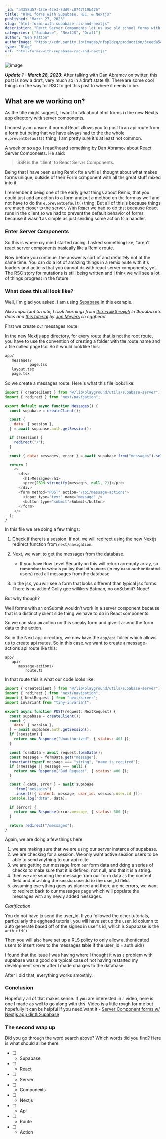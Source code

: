 ```yaml
---
_id: "a4358d57-183e-43e3-8dd9-c0747f19b426"
title: "HTML forms with Supabase, RSC, & Nextjs"
published: "March 27, 2023"
slug: "html-forms-with-supabase-rsc-and-nextjs"
description: "React Server Components let us use old school forms with actions"
categories: ["Supabase", "NextJS", "Draft"]
author: "Ben Patton"
authorImage: "https://cdn.sanity.io/images/nfspldzq/production/3ceeda54221c7c0614ecc51f955c7be39a1da34e-512x512.jpg"
type: "Blog"
url: "html-forms-with-supabase-rsc-and-nextjs"
---
```


![image](https://cdn.sanity.io/images/nfspldzq/production/4a7941fa92371ec9c9f2f52d26c15dcac5922ceb-1080x1080.png?w=800)

_**Update 1 - March 28, 2023**_: After talking with Dan Abramov on twitter, this post is now a draft, very much so in a draft state 😅. There are some cool things on the way for RSC to get this post to where it needs to be.

## What are we working on?

As the title might suggest, I want to talk about html forms in the new Nextjs app directory with server components.

I honestly am unsure if normal React allows you to post to an api route from a form but being that we have always had to the the whole `e.preventDefault()` thing, I am pretty sure it's at least not common.

A week or so ago, I read/heard something by Dan Abramov about React Server Components. He said:

> SSR is the 'client' to React Server Components.

Being that I have been using Remix for a while I thought about what makes forms unique, outside of their Form component with all the great stuff mixed into it.

I remember it being one of the early great things about Remix, that you could just add an action to a form and put a method on the form as well and not have to do the `e.preventDefault()` thing. But all of this is because things are much closer to the server. With React we had to do that because React runs in the client so we had to prevent the default behavior of forms because it wasn't as simple as just sending some action to a handler.

### Enter Server Components

So this is where my mind started racing. I asked something like, "aren't react server components basically like a Remix route.

Now before you continue, the answer is sort of and definitely not at the same time. You can do a lot of amazing things in a remix route with it's loaders and actions that you cannot do with react server components, yet. The RSC story for mutations is still being written and I think we will see a lot of things progress in the future.

### What does this all look like?

Well, I'm glad you asked. I am using [Supabase](https://supabase.com) in this example.

_Also important to note, I took learnings from [this walkthrough](https://supabase.com/docs/guides/auth/auth-helpers/nextjs-server-components) in Supabase's docs and [this tutorial](https://egghead.io/courses/build-a-realtime-chat-app-with-remix-and-supabase-d36e2618) by [Jon Meyers](https://twitter.com/jonmeyers_io) on egghead_

First we create our messages route.

In the new Nextjs app directory, for every route that is not the root route, you have to use the convention of creating a folder with the route name and a file called page.tsx. So it would look like this:

```bash
app/
   messages/
           page.tsx
   layout.tsx
   page.tsx

```

So we create a messages route. Here is what this file looks like:

```javascript
import { createClient } from "@/lib/playground/utils/supabase-server";
import { redirect } from "next/navigation";

export default async function Messages() {
  const supabase = createClient();

  const {
    data: { session },
  } = await supabase.auth.getSession();

  if (!session) {
    redirect("/");
  }

  const { data: messages, error } = await supabase.from("messages").select("*");

  return (
    <>
      <div>
        <h1>Messages</h1>
        <pre>{JSON.stringify(messages, null, 2)}</pre>
      </div>
      <form method="POST" action="/api/message-actions">
        <input type="text" name="message" />
        <button type="submit">Submit</button>
      </form>
    </>
  );
}
```

In this file we are doing a few things:

1. Check if there is a session. If not, we will redirect using the new Nextjs redirect function from `next/navigation`.
2. Next, we want to get the messages from the database.

   - If you have Row Level Security on this will return an empty array, so remember to write a policy that let's users (in my case authenticated users) read all messages from the database

3. In the jsx, you will see a form that looks different than typical jsx forms. There is no action! Golly gee willikers Batman, no onSubmit? Nope!

But why though?

Well forms with an onSubmit wouldn't work in a server component because that is a distinctly client side thing we have to do in React components.

So we can slap an action on this sneaky form and give it a send the form data to the action.

So in the Next app directory, we now have the `app/api` folder which allows us to create api routes. So in this case, we want to create a message-actions api route like this:

```
app/
   api/
      message-actions/
         route.ts
```

In that route this is what our code looks like:

```javascript
import { createClient } from "@/lib/playground/utils/supabase-server";
import { redirect } from "next/navigation";
import { NextRequest } from "next/server";
import invariant from "tiny-invariant";

export async function POST(request: NextRequest) {
  const supabase = createClient();
  const {
    data: { session },
  } = await supabase.auth.getSession();
  if (!session) {
    return new Response("Unauthorized", { status: 401 });
  }

  const formData = await request.formData();
  const message = formData.get("message");
  invariant(typeof message === "string", "name is required");
  if (!message || message === null) {
    return new Response("Bad Request", { status: 400 });
  }

  const { data, error } = await supabase
    .from("messages")
    .insert([{ content: message, user_id: session.user.id }]);
  console.log("data", data);

  if (error) {
    return new Response(error.message, { status: 500 });
  }

  return redirect("/messages");
}
```

Again, we are doing a few things here:

1. we are making sure that we are using our server instance of supabase.
2. we are checking for a session. We only want active session users to be able to send anything to our api route
3. we are getting our message from our form data and doing a series of checks to make sure that it is defined, not null, and that it is a string.
4. then we are sending the message from our form data as the content field and attaching the session.user.id to the user_id field.
5. assuming everything goes as planned and there are no errors, we want to redirect back to our messages page which will populate the messages with any newly added messages.

_Clarification_

You do not have to send the user_id. If you followed the other tutorials, particularly the egghead tutorial, you will have set up the user_id column to auto generate based off of the signed in user's id, which is Supabase is the `auth.uid()`

Then you will also have set up a RLS policy to only allow authenticated users to insert rows to the messages table if the user_id = auth.uid()

I found that the issue I was having where I thought it was a problem with supabase was a good ole typical case of not having restarted my development server after I made changes to the database.

After I did that, everything works smoothly.

### Conclusion

Hopefully all of that makes sense. If you are interested in a video, here is one I made as well to go along with this. Video is a little rough for me but hopefully it can be helpful if you need/want it - [Server Component forms w/ Nextjs app dir & Supabase](https://youtu.be/mSpiHtzmDIM)

### The second wrap up

Did you go through the word search above? Which words did you find? Here is what should all be there.

- [ ] - Supabase
- [ ] - React
- [ ] - Server
- [ ] - Components
- [ ] - Nextjs
- [ ] - Api
- [ ] - Route
- [ ] - Action
